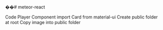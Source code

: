 ��#   m e t e o r - r e a c t  

Code Player Component
import Card from material-ui
Create public folder at root
Copy image into public folder
 

